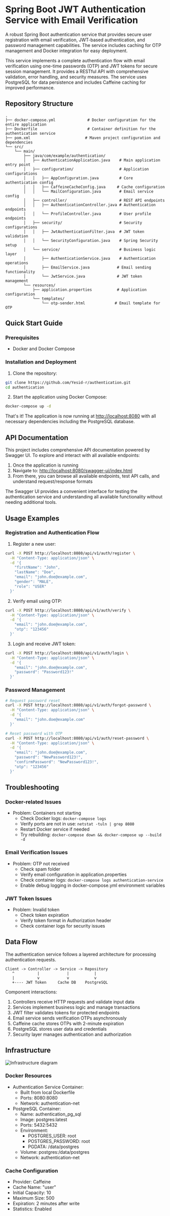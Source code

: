 # Spring Boot JWT Authentication Service with Email Verification

A robust Spring Boot authentication service that provides secure user registration with email verification, JWT-based authentication, and password management capabilities. The service includes caching for OTP management and Docker integration for easy deployment.

This service implements a complete authentication flow with email verification using one-time passwords (OTP) and JWT tokens for secure session management. It provides a RESTful API with comprehensive validation, error handling, and security measures. The service uses PostgreSQL for data persistence and includes Caffeine caching for improved performance.

## Repository Structure
```
.
├── docker-compose.yml              # Docker configuration for the entire application
├── Dockerfile                      # Container definition for the authentication service
├── pom.xml                        # Maven project configuration and dependencies
└── src/
    └── main/
        ├── java/com/example/authentication/
        │   ├── AuthenticationApplication.java    # Main application entry point
        │   ├── configuration/                    # Application configurations
        │   │   ├── AppConfiguration.java         # Core authentication config
        │   │   ├── CaffeineCacheConfig.java     # Cache configuration
        │   │   └── MailConfiguration.java        # Email service config
        │   ├── controller/                       # REST API endpoints
        │   │   ├── AuthenticationController.java # Authentication endpoints
        │   │   └── ProfileController.java        # User profile endpoints
        │   ├── security/                         # Security configurations
        │   │   ├── JwtAuthenticationFilter.java  # JWT token validation
        │   │   └── SecurityConfiguration.java    # Spring Security setup
        │   └── service/                          # Business logic layer
        │       ├── AuthenticationService.java    # Authentication operations
        │       ├── EmailService.java            # Email sending functionality
        │       └── JwtService.java              # JWT token management
        └── resources/
            ├── application.properties           # Application configuration
            └── templates/
                └── otp-sender.html             # Email template for OTP
```

## Quick Start Guide

### Prerequisites
- Docker and Docker Compose

### Installation and Deployment
1. Clone the repository:
```bash
git clone https://github.com/Yesid-r/authentication.git
cd authentication
```

2. Start the application using Docker Compose:
```bash
docker-compose up -d
```

That's it! The application is now running at [http://localhost:8080](http://localhost:8080) with all necessary dependencies including the PostgreSQL database.

## API Documentation

This project includes comprehensive API documentation powered by Swagger UI.
To explore and interact with all available endpoints:

1. Once the application is running
2. Navigate to: [http://localhost:8080/swagger-ui/index.html](http://localhost:8080/swagger-ui/index.html)
3. From there, you can browse all available endpoints, test API calls, and understand request/response formats

The Swagger UI provides a convenient interface for testing the authentication service and understanding all available functionality without needing additional tools.

## Usage Examples

### Registration and Authentication Flow
1. Register a new user:
```bash
curl -X POST http://localhost:8080/api/v1/auth/register \
  -H "Content-Type: application/json" \
  -d '{
    "firstName": "John",
    "lastName": "Doe",
    "email": "john.doe@example.com",
    "gender": "MALE",
    "role": "USER"
  }'
```

2. Verify email using OTP:
```bash
curl -X POST http://localhost:8080/api/v1/auth/verify \
  -H "Content-Type: application/json" \
  -d '{
    "email": "john.doe@example.com",
    "otp": "123456"
  }'
```

3. Login and receive JWT token:
```bash
curl -X POST http://localhost:8080/api/v1/auth/login \
  -H "Content-Type: application/json" \
  -d '{
    "email": "john.doe@example.com",
    "password": "Password123!"
  }'
```

### Password Management
```bash
# Request password reset
curl -X POST http://localhost:8080/api/v1/auth/forgot-password \
  -H "Content-Type: application/json" \
  -d '{
    "email": "john.doe@example.com"
  }'

# Reset password with OTP
curl -X POST http://localhost:8080/api/v1/auth/reset-password \
  -H "Content-Type: application/json" \
  -d '{
    "email": "john.doe@example.com",
    "password": "NewPassword123!",
    "confirmPassword": "NewPassword123!",
    "otp": "123456"
  }'
```

## Troubleshooting

### Docker-related Issues
- Problem: Containers not starting
  - Check Docker logs: `docker-compose logs`
  - Verify ports are not in use: `netstat -tuln | grep 8080`
  - Restart Docker service if needed
  - Try rebuilding: `docker-compose down && docker-compose up --build -d`

### Email Verification Issues
- Problem: OTP not received
  - Check spam folder
  - Verify email configuration in application.properties
  - Check container logs: `docker-compose logs authentication-service`
  - Enable debug logging in docker-compose.yml environment variables

### JWT Token Issues
- Problem: Invalid token
  - Check token expiration
  - Verify token format in Authorization header
  - Check container logs for security issues

## Data Flow
The authentication service follows a layered architecture for processing authentication requests.

```ascii
Client -> Controller -> Service -> Repository
   ^          |            |           |
   |          v            v           v
   +---- JWT Token     Cache DB    PostgreSQL
```

Component interactions:
1. Controllers receive HTTP requests and validate input data
2. Services implement business logic and manage transactions
3. JWT filter validates tokens for protected endpoints
4. Email service sends verification OTPs asynchronously
5. Caffeine cache stores OTPs with 2-minute expiration
6. PostgreSQL stores user data and credentials
7. Security layer manages authentication and authorization

## Infrastructure

![Infrastructure diagram](./docs/infra.png)
### Docker Resources
- Authentication Service Container:
  - Built from local Dockerfile
  - Ports: 8080:8080
  - Network: authentication-net
- PostgreSQL Container:
  - Name: authentication_pg_sql
  - Image: postgres:latest
  - Ports: 5432:5432
  - Environment:
    - POSTGRES_USER: root
    - POSTGRES_PASSWORD: root
    - PGDATA: /data/postgres
  - Volume: postgres:/data/postgres
  - Network: authentication-net

### Cache Configuration
- Provider: Caffeine
- Cache Name: "user"
- Initial Capacity: 10
- Maximum Size: 500
- Expiration: 2 minutes after write
- Statistics: Enabled